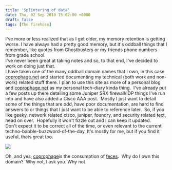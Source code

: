 ```yaml
---
title: 'Splintering of data'
date: Thu, 02 Sep 2010 15:02:00 +0000
draft: false
tags: [The firehose]
---
```


I've more or less realized that as I get older, my memory retention is getting worse. I have always had a pretty good memory, but it's oddball things that I remember, like quotes from Ghostbusters or my friends phone numbers from grade school.  
I've never been great at taking notes and so, to that end, I've decided to work on doing just that.  
I have taken one of the many oddball domain names that I own, in this case [coprophage.net](http://www.coprophage.net/) and started documenting my technical (both work and non-work) related stuff there. I plan to use this site as more of a personal blog and [coprophage.net](http://www.coprophage.net/) as my personal tech-diary kinda thing.  I've already put a few posts up there detailing some Juniper SRX firewall/IDP things I've run into and have also added a Cisco AAA post.  Mostly I just want to detail some of the things that are odd, have poor documentation, are hard to find answers to or things that I just want to be able to reference later.  So, if you like geeky, network related cisco, juniper, foundry, and security related text, head on over.  Hopefully it won't fizzle out and I can keep it updated.  
Don't expect it to be correct all of the time, or even relevant to the current techno-babble-buzzword-of-the-day. It's mostly for me, but if you find it useful, thats great too.  
  

[![](http://upload.wikimedia.org/wikipedia/commons/8/86/Ch.megacephala_wiki.jpg)](http://upload.wikimedia.org/wikipedia/commons/8/86/Ch.megacephala_wiki.jpg)

  
  
Oh, and yes, [coprophage](http://en.wikipedia.org/wiki/Coprophagia)is the consumption of [feces](http://en.wikipedia.org/wiki/Feces "Feces").  Why do I own this domain?  Why not, I ask you. Why not.